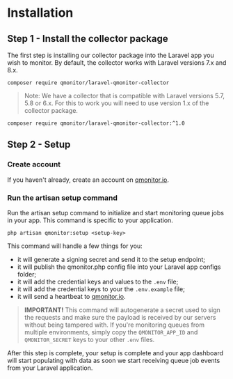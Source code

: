 # Installation

## Step 1 - Install the collector package

The first step is installing our collector package into the Laravel app you wish to monitor. By default, the collector works with Laravel versions 7.x and 8.x.

<pre class="command-line language-bash" data-prompt="$"><code>composer require qmonitor/laravel-qmonitor-collector</code></pre>

> Note: We have a collector that is compatible with Laravel versions 5.7, 5.8 or 6.x. For this to work you will need to use version 1.x of the collector package.

<pre class="command-line language-bash" data-prompt="$"><code>composer require qmonitor/laravel-qmonitor-collector:^1.0</code></pre>

## Step 2 - Setup

### Create account
If you haven't already, create an account on [qmonitor.io](https://app.qmonitor.io/register).

### Run the artisan setup command
Run the artisan setup command to initialize and start monitoring queue jobs in your app. This command is specific to your application.

<pre class="command-line language-bash" data-prompt="$"><code>php artisan qmonitor:setup <span class="pl-k">&lt;</span>setup-key<span class="pl-k">&gt;</span></code></pre>

This command will handle a few things for you:
 - it will generate a signing secret and send it to the setup endpoint;
 - it will publish the qmonitor.php config file into your Laravel app configs folder;
 - it will add the credential keys and values to the `.env` file;
 - it will add the credential keys to your the `.env.example` file;
 - it will send a heartbeat to [qmonitor.io](https://qmonitor.io).

> **IMPORTANT!** This command will autogenerate a secret used to sign the requests and make sure the payload is received by our servers without being tampered with. If you're monitoring queues from multiple environments, simply copy the `QMONITOR_APP_ID` and `QMONITOR_SECRET` keys to your other `.env` files.

After this step is complete, your setup is complete and your app dashboard will start populating with data as soon we start receiving queue job events from your Laravel application.



